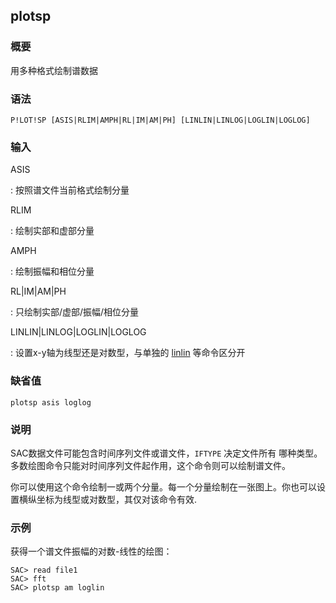 ## plotsp 

### 概要

用多种格式绘制谱数据

### 语法

``` {.bash}
P!LOT!SP [ASIS|RLIM|AMPH|RL|IM|AM|PH] [LINLIN|LINLOG|LOGLIN|LOGLOG]
```

### 输入

ASIS

:   按照谱文件当前格式绘制分量

RLIM

:   绘制实部和虚部分量

AMPH

:   绘制振幅和相位分量

RL|IM|AM|PH

:   只绘制实部/虚部/振幅/相位分量

LINLIN|LINLOG|LOGLIN|LOGLOG

:   设置x-y轴为线型还是对数型，与单独的 [linlin](/commands/linlin.md)
    等命令区分开

### 缺省值

``` {.bash}
plotsp asis loglog
```

### 说明

SAC数据文件可能包含时间序列文件或谱文件，`IFTYPE` 决定文件所有
哪种类型。多数绘图命令只能对时间序列文件起作用，这个命令则可以绘制谱文件。

你可以使用这个命令绘制一或两个分量。每一个分量绘制在一张图上。你也可以设
置横纵坐标为线型或对数型，其仅对该命令有效.

### 示例

获得一个谱文件振幅的对数-线性的绘图：

``` {.bash}
SAC> read file1
SAC> fft
SAC> plotsp am loglin
```
